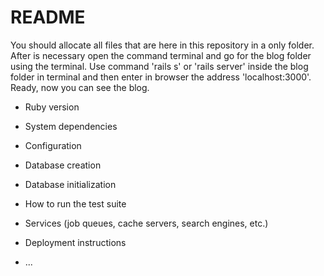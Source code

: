 # README
You should allocate all files that are here in this repository in a only folder.
After is necessary open the command terminal and go for the blog folder using the terminal. 
Use command 'rails s' or 'rails server' inside the blog folder in terminal and then enter in browser the address 'localhost:3000'. 
Ready, now you can see the blog.

* Ruby version

* System dependencies

* Configuration

* Database creation

* Database initialization

* How to run the test suite

* Services (job queues, cache servers, search engines, etc.)

* Deployment instructions

* ...
